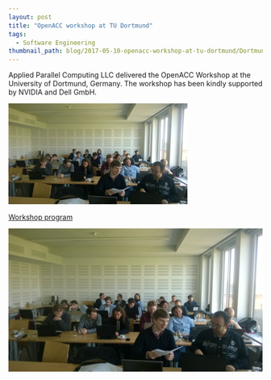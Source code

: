 ```yaml
---
layout: post
title: "OpenACC workshop at TU Dortmund"
tags:
  - Software Engineering
thumbnail_path: blog/2017-05-10-openacc-workshop-at-tu-dortmund/Dortmund_02.jpg
---
```


Applied Parallel Computing LLC delivered the OpenACC Workshop at the University of Dortmund, Germany. The workshop has been kindly supported by NVIDIA and Dell GmbH.

![alt text](\assets\img\blog\2017-05-10-openacc-workshop-at-tu-dortmund\Dortmund_02.jpg "Logo Title Text 1")

[Workshop program](\assets\img\blog\assets\img\blog\2017-05-10-openacc-workshop-at-tu-dortmund\openacc_dortmund.pdf)

![alt text](\assets\img\blog\2017-05-10-openacc-workshop-at-tu-dortmund\Dortmund_01.jpg "Logo Title Text 1")
